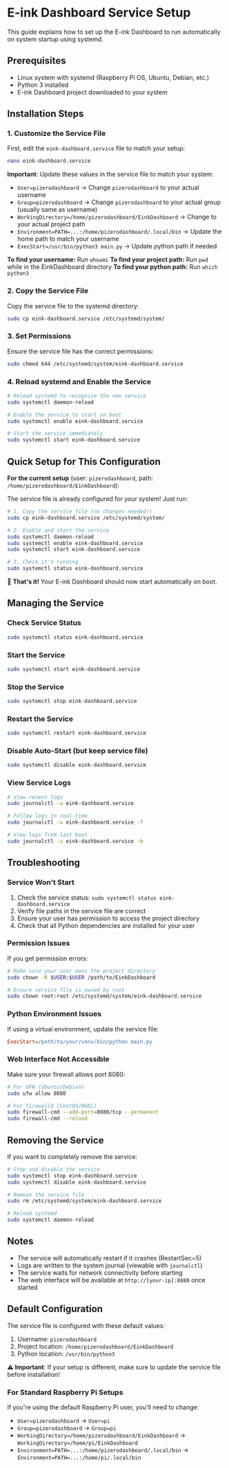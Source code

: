 # E-ink Dashboard Service Setup

This guide explains how to set up the E-ink Dashboard to run automatically on system startup using systemd.

## Prerequisites

- Linux system with systemd (Raspberry Pi OS, Ubuntu, Debian, etc.)
- Python 3 installed
- E-ink Dashboard project downloaded to your system

## Installation Steps

### 1. Customize the Service File

First, edit the `eink-dashboard.service` file to match your setup:

```bash
nano eink-dashboard.service
```

**Important**: Update these values in the service file to match your system:

- `User=pizerodashboard` → Change `pizerodashboard` to your actual username
- `Group=pizerodashboard` → Change `pizerodashboard` to your actual group (usually same as username)
- `WorkingDirectory=/home/pizerodashboard/EinkDashboard` → Change to your actual project path
- `Environment=PATH=...:/home/pizerodashboard/.local/bin` → Update the home path to match your username
- `ExecStart=/usr/bin/python3 main.py` → Update python path if needed

**To find your username:** Run `whoami`
**To find your project path:** Run `pwd` while in the EinkDashboard directory
**To find your python path:** Run `which python3`

### 2. Copy the Service File

Copy the service file to the systemd directory:

```bash
sudo cp eink-dashboard.service /etc/systemd/system/
```

### 3. Set Permissions

Ensure the service file has the correct permissions:

```bash
sudo chmod 644 /etc/systemd/system/eink-dashboard.service
```

### 4. Reload systemd and Enable the Service

```bash
# Reload systemd to recognize the new service
sudo systemctl daemon-reload

# Enable the service to start on boot
sudo systemctl enable eink-dashboard.service

# Start the service immediately
sudo systemctl start eink-dashboard.service
```

## Quick Setup for This Configuration

**For the current setup** (user: `pizerodashboard`, path: `/home/pizerodashboard/EinkDashboard`):

The service file is already configured for your system! Just run:

```bash
# 1. Copy the service file (no changes needed!)
sudo cp eink-dashboard.service /etc/systemd/system/

# 2. Enable and start the service
sudo systemctl daemon-reload
sudo systemctl enable eink-dashboard.service
sudo systemctl start eink-dashboard.service

# 3. Check it's running
sudo systemctl status eink-dashboard.service
```

🎉 **That's it!** Your E-ink Dashboard should now start automatically on boot.

## Managing the Service

### Check Service Status
```bash
sudo systemctl status eink-dashboard.service
```

### Start the Service
```bash
sudo systemctl start eink-dashboard.service
```

### Stop the Service
```bash
sudo systemctl stop eink-dashboard.service
```

### Restart the Service
```bash
sudo systemctl restart eink-dashboard.service
```

### Disable Auto-Start (but keep service file)
```bash
sudo systemctl disable eink-dashboard.service
```

### View Service Logs
```bash
# View recent logs
sudo journalctl -u eink-dashboard.service

# Follow logs in real-time
sudo journalctl -u eink-dashboard.service -f

# View logs from last boot
sudo journalctl -u eink-dashboard.service -b
```

## Troubleshooting

### Service Won't Start
1. Check the service status: `sudo systemctl status eink-dashboard.service`
2. Verify file paths in the service file are correct
3. Ensure your user has permission to access the project directory
4. Check that all Python dependencies are installed for your user

### Permission Issues
If you get permission errors:
```bash
# Make sure your user owns the project directory
sudo chown -R $USER:$USER /path/to/EinkDashboard

# Ensure service file is owned by root
sudo chown root:root /etc/systemd/system/eink-dashboard.service
```

### Python Environment Issues
If using a virtual environment, update the service file:
```ini
ExecStart=/path/to/your/venv/bin/python main.py
```

### Web Interface Not Accessible
Make sure your firewall allows port 8080:
```bash
# For UFW (Ubuntu/Debian)
sudo ufw allow 8080

# For firewalld (CentOS/RHEL)
sudo firewall-cmd --add-port=8080/tcp --permanent
sudo firewall-cmd --reload
```

## Removing the Service

If you want to completely remove the service:

```bash
# Stop and disable the service
sudo systemctl stop eink-dashboard.service
sudo systemctl disable eink-dashboard.service

# Remove the service file
sudo rm /etc/systemd/system/eink-dashboard.service

# Reload systemd
sudo systemctl daemon-reload
```

## Notes

- The service will automatically restart if it crashes (RestartSec=5)
- Logs are written to the system journal (viewable with `journalctl`)
- The service waits for network connectivity before starting
- The web interface will be available at `http://[your-ip]:8080` once started

## Default Configuration

The service file is configured with these default values:

1. Username: `pizerodashboard`
2. Project location: `/home/pizerodashboard/EinkDashboard` 
3. Python location: `/usr/bin/python3`

**⚠️ Important**: If your setup is different, make sure to update the service file before installation!

### For Standard Raspberry Pi Setups

If you're using the default Raspberry Pi user, you'll need to change:
- `User=pizerodashboard` → `User=pi`
- `Group=pizerodashboard` → `Group=pi`  
- `WorkingDirectory=/home/pizerodashboard/EinkDashboard` → `WorkingDirectory=/home/pi/EinkDashboard`
- `Environment=PATH=...:/home/pizerodashboard/.local/bin` → `Environment=PATH=...:/home/pi/.local/bin`